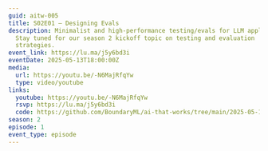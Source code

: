 ```yaml
---
guid: aitw-005
title: S02E01 – Designing Evals
description: Minimalist and high-performance testing/evals for LLM applications.
  Stay tuned for our season 2 kickoff topic on testing and evaluation
  strategies.
event_link: https://lu.ma/j5y6bd3i
eventDate: 2025-05-13T18:00:00Z
media:
  url: https://youtu.be/-N6MajRfqYw
  type: video/youtube
links:
  youtube: https://youtu.be/-N6MajRfqYw
  rsvp: https://lu.ma/j5y6bd3i
  code: https://github.com/BoundaryML/ai-that-works/tree/main/2025-05-13-designing-evals
season: 2
episode: 1
event_type: episode
---
```

